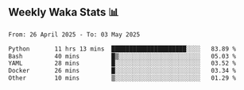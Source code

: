 ## Weekly Waka Stats 📊
<!--START_SECTION:waka-->

```txt
From: 26 April 2025 - To: 03 May 2025

Python       11 hrs 13 mins  █████████████████████░░░░   83.89 %
Bash         40 mins         █▒░░░░░░░░░░░░░░░░░░░░░░░   05.03 %
YAML         28 mins         █░░░░░░░░░░░░░░░░░░░░░░░░   03.52 %
Docker       26 mins         █░░░░░░░░░░░░░░░░░░░░░░░░   03.34 %
Other        10 mins         ▒░░░░░░░░░░░░░░░░░░░░░░░░   01.29 %
```

<!--END_SECTION:waka-->

<!--

Here are some ideas to get you started:

- 🔭 I’m currently working on (way to add branches committed on)
- 🌱 I’m currently learning Web Frameworks and Machine Learning! (Lisp, JS (react & angular), Python, and __)
- 💬 Ask me about ...
- 📫 How to reach me: 
- 😄 Pronouns: He/Him/His
- ⚡ Fun fact: ...

that-recsys-lab
-->

